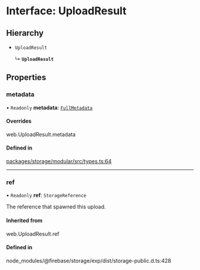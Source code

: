 # Interface: UploadResult

## Hierarchy

- `UploadResult`

  ↳ **`UploadResult`**

## Properties

### metadata

• `Readonly` **metadata**: [`FullMetadata`](/reference/storage/interfaces/fullmetadata.md)

#### Overrides

web.UploadResult.metadata

#### Defined in

[packages/storage/modular/src/types.ts:64](https://github.com/invertase/react-native-firebase/blob/3eaa35e5/packages/storage/modular/src/types.ts#L64)

___

### ref

• `Readonly` **ref**: `StorageReference`

The reference that spawned this upload.

#### Inherited from

web.UploadResult.ref

#### Defined in

node_modules/@firebase/storage/exp/dist/storage-public.d.ts:428
